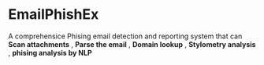 # EmailPhishEx

A comprehensice Phising email detection and reporting system that can 
**Scan attachments** , **Parse the email** , **Domain lookup** , **Stylometry analysis** , **phising analysis by NLP**